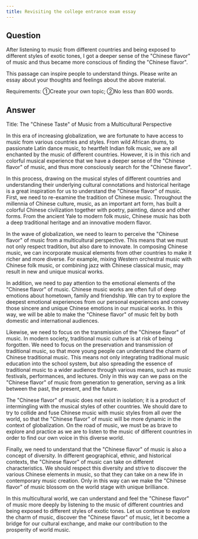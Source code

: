 ```yaml
---
title: Revisiting the college entrance exam essay
---
```




## Question

After listening to music from different countries and being exposed to different styles of exotic tones, I got a deeper sense of the "Chinese flavor" of music and thus became more conscious of finding the "Chinese flavor".

This passage can inspire people to understand things. Please write an essay about your thoughts and feelings about the above material.

Requirements: ①Create your own topic; ②No less than 800 words.

## Answer

Title: The "Chinese Taste" of Music from a Multicultural Perspective

In this era of increasing globalization, we are fortunate to have access to music from various countries and styles. From wild African drums, to passionate Latin dance music, to heartfelt Indian folk music, we are all enchanted by the music of different countries. However, it is in this rich and colorful musical experience that we have a deeper sense of the "Chinese flavor" of music, and thus more consciously search for the "Chinese flavor".

In this process, drawing on the musical styles of different countries and understanding their underlying cultural connotations and historical heritage is a great inspiration for us to understand the "Chinese flavor" of music. First, we need to re-examine the tradition of Chinese music. Throughout the millennia of Chinese culture, music, as an important art form, has built a colorful Chinese civilization together with poetry, painting, dance and other forms. From the ancient Yale to modern folk music, Chinese music has both a deep traditional heritage and an innovative modern flavor.

In the wave of globalization, we need to learn to perceive the "Chinese flavor" of music from a multicultural perspective. This means that we must not only respect tradition, but also dare to innovate. In composing Chinese music, we can incorporate musical elements from other countries to make it richer and more diverse. For example, mixing Western orchestral music with Chinese folk music, or combining jazz with Chinese classical music, may result in new and unique musical works.

In addition, we need to pay attention to the emotional elements of the "Chinese flavor" of music. Chinese music works are often full of deep emotions about hometown, family and friendship. We can try to explore the deepest emotional experiences from our personal experiences and convey those sincere and unique Chinese emotions in our musical works. In this way, we will be able to make the "Chinese flavor" of music felt by both domestic and international audiences.

Likewise, we need to focus on the transmission of the "Chinese flavor" of music. In modern society, traditional music culture is at risk of being forgotten. We need to focus on the preservation and transmission of traditional music, so that more young people can understand the charm of Chinese traditional music. This means not only integrating traditional music education into the school system, but also spreading the essence of traditional music to a wider audience through various means, such as music festivals, performances, and lectures. Only in this way can we pass on the "Chinese flavor" of music from generation to generation, serving as a link between the past, the present, and the future.

The "Chinese flavor" of music does not exist in isolation; it is a product of intermingling with the musical styles of other countries. We should dare to try to collide and fuse Chinese music with music styles from all over the world, so that the "Chinese flavor" of music will be more dynamic in the context of globalization. On the road of music, we must be as brave to explore and practice as we are to listen to the music of different countries in order to find our own voice in this diverse world.

Finally, we need to understand that the "Chinese flavor" of music is also a concept of diversity. In different geographical, ethnic, and historical contexts, the "Chinese flavor" of music can take on different characteristics. We should respect this diversity and strive to discover the various Chinese elements in music, so that they can take on a new life in contemporary music creation. Only in this way can we make the "Chinese flavor" of music blossom on the world stage with unique brilliance.

In this multicultural world, we can understand and feel the "Chinese flavor" of music more deeply by listening to the music of different countries and being exposed to different styles of exotic tones. Let us continue to explore the charm of music, discover the "Chinese flavor" of music, let it become a bridge for our cultural exchange, and make our contribution to the prosperity of world music.